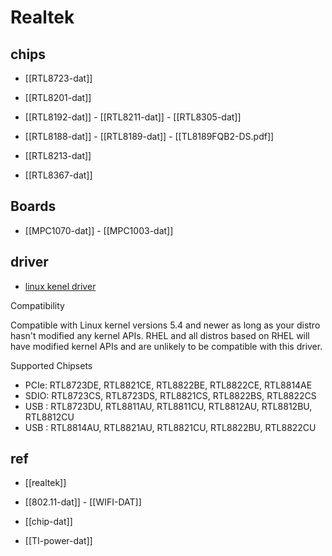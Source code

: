
# Realtek


## chips 

- [[RTL8723-dat]]

- [[RTL8201-dat]]

- [[RTL8192-dat]] - [[RTL8211-dat]] - [[RTL8305-dat]]

- [[RTL8188-dat]] - [[RTL8189-dat]] - [[TL8189FQB2-DS.pdf]]

- [[RTL8213-dat]]

- [[RTL8367-dat]]


## Boards 

- [[MPC1070-dat]] - [[MPC1003-dat]]


## driver 

- [linux kenel driver ](https://github.com/lwfinger/rtw88)


Compatibility

Compatible with Linux kernel versions 5.4 and newer as long as your distro hasn't modified any kernel APIs. RHEL and all distros based on RHEL will have modified kernel APIs and are unlikely to be compatible with this driver.

Supported Chipsets

- PCIe: RTL8723DE, RTL8821CE, RTL8822BE, RTL8822CE, RTL8814AE
- SDIO: RTL8723CS, RTL8723DS, RTL8821CS, RTL8822BS, RTL8822CS
- USB : RTL8723DU, RTL8811AU, RTL8811CU, RTL8812AU, RTL8812BU, RTL8812CU
- USB : RTL8814AU, RTL8821AU, RTL8821CU, RTL8822BU, RTL8822CU


## ref 

- [[realtek]]

- [[802.11-dat]] - [[WIFI-DAT]]

- [[chip-dat]]

- [[TI-power-dat]]